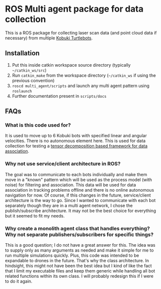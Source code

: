 ROS Multi agent package for data collection
===========================================

This is a ROS package for collecting laser scan data (and point cloud data if necessary) from multiple [Kobuki Turtlebots](https://www.turtlebot.com/turtlebot2/ "Turtlebot 2 link").

Installation
------------

1. Put this inside catkin workspace source directory (typically `~/catkin_ws/src`)
2. Run `catkin_make` from the workspace directory (`~/catkin_ws` if using the previous convention)
3. `roscd multi_agent/scripts` and launch any multi agent pattern using `roslaunch`
4. Further documentation present in `scripts/docs`

FAQs
----

### What is this code used for?

It is used to move up to 6 Kobuki bots with specified linear and angular velocities. There is no autonomous element here. This is used for data collection for testing a [tensor decomposition based framework for data association](https://arc.aiaa.org/doi/abs/10.2514/6.2018-1134).

### Why not use service/client architecture in ROS?

The goal was to communicate to each bots individually and make them move in a "known" pattern which will be used as the process model (with noise) for filtering and association. This data will be used for data association in tracking problems offline and there is no online autonomous navigation for now. Of course, if this changes in the future, service/client architecture is the way to go. Since I wanted to communicate with each bot separately though they are in a multi agent network, I chose the publish/subscribe architecture. It may not be the best choice for everything but it seemed to fit my needs.

### Why create a monolith agent class that handles everything? Why not separate publishers/subscribers for specific things?

This is a good question; I do not have a great answer for this. The idea was to supply only as many arguments as needed and make it simple for me to run multiple simulations quickly. Plus, this code was intended to be expandable to drones in the future. That's why the class architecture. In hindsight, this might not have been the best idea but I kind of like the fact that I limit my executable files and keep them generic while handling all bot related functions within its own class. I will probably redesign this if I were to do it again.
